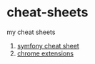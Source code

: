 # cheat-sheets
my cheat sheets

1.  [symfony cheat sheet](symfony.md "symfony") 
2.  [chrome extensions](chrome_extensions.md "chrome extensions")